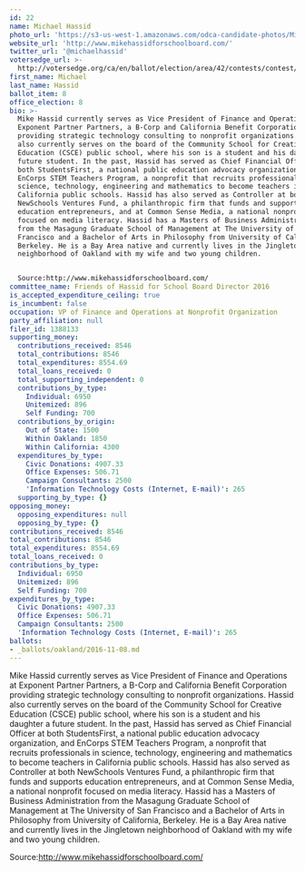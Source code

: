 ```yaml
---
id: 22
name: Michael Hassid
photo_url: 'https://s3-us-west-1.amazonaws.com/odca-candidate-photos/Michael-Hassid.png'
website_url: 'http://www.mikehassidforschoolboard.com/'
twitter_url: '@michaelhassid'
votersedge_url: >-
  http://votersedge.org/ca/en/ballot/election/area/42/contests/contest/13218/candidate/130699?&county=Alameda%20County&election_authority_id=1
first_name: Michael
last_name: Hassid
ballot_item: 8
office_election: 8
bio: >-
  Mike Hassid currently serves as Vice President of Finance and Operations at
  Exponent Partner Partners, a B-Corp and California Benefit Corporation
  providing strategic technology consulting to nonprofit organizations. Hassid
  also currently serves on the board of the Community School for Creative
  Education (CSCE) public school, where his son is a student and his daughter a
  future student. In the past, Hassid has served as Chief Financial Officer at
  both StudentsFirst, a national public education advocacy organization, and
  EnCorps STEM Teachers Program, a nonprofit that recruits professionals in
  science, technology, engineering and mathematics to become teachers in
  California public schools. Hassid has also served as Controller at both
  NewSchools Ventures Fund, a philanthropic firm that funds and supports
  education entrepreneurs, and at Common Sense Media, a national nonprofit
  focused on media literacy. Hassid has a Masters of Business Administration
  from the Masagung Graduate School of Management at The University of San
  Francisco and a Bachelor of Arts in Philosophy from University of California,
  Berkeley. He is a Bay Area native and currently lives in the Jingletown
  neighborhood of Oakland with my wife and two young children. 


  Source:http://www.mikehassidforschoolboard.com/
committee_name: Friends of Hassid for School Board Director 2016
is_accepted_expenditure_ceiling: true
is_incumbent: false
occupation: VP of Finance and Operations at Nonprofit Organization
party_affiliation: null
filer_id: 1388133
supporting_money:
  contributions_received: 8546
  total_contributions: 8546
  total_expenditures: 8554.69
  total_loans_received: 0
  total_supporting_independent: 0
  contributions_by_type:
    Individual: 6950
    Unitemized: 896
    Self Funding: 700
  contributions_by_origin:
    Out of State: 1500
    Within Oakland: 1850
    Within California: 4300
  expenditures_by_type:
    Civic Donations: 4907.33
    Office Expenses: 506.71
    Campaign Consultants: 2500
    'Information Technology Costs (Internet, E-mail)': 265
  supporting_by_type: {}
opposing_money:
  opposing_expenditures: null
  opposing_by_type: {}
contributions_received: 8546
total_contributions: 8546
total_expenditures: 8554.69
total_loans_received: 0
contributions_by_type:
  Individual: 6950
  Unitemized: 896
  Self Funding: 700
expenditures_by_type:
  Civic Donations: 4907.33
  Office Expenses: 506.71
  Campaign Consultants: 2500
  'Information Technology Costs (Internet, E-mail)': 265
ballots:
- _ballots/oakland/2016-11-08.md
---
```

Mike Hassid currently serves as Vice President of Finance and Operations at Exponent Partner Partners, a B-Corp and California Benefit Corporation providing strategic technology consulting to nonprofit organizations. Hassid also currently serves on the board of the Community School for Creative Education (CSCE) public school, where his son is a student and his daughter a future student. In the past, Hassid has served as Chief Financial Officer at both StudentsFirst, a national public education advocacy organization, and EnCorps STEM Teachers Program, a nonprofit that recruits professionals in science, technology, engineering and mathematics to become teachers in California public schools. Hassid has also served as Controller at both NewSchools Ventures Fund, a philanthropic firm that funds and supports education entrepreneurs, and at Common Sense Media, a national nonprofit focused on media literacy. Hassid has a Masters of Business Administration from the Masagung Graduate School of Management at The University of San Francisco and a Bachelor of Arts in Philosophy from University of California, Berkeley. He is a Bay Area native and currently lives in the Jingletown neighborhood of Oakland with my wife and two young children. 

Source:http://www.mikehassidforschoolboard.com/
